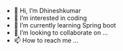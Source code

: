 - 👋 Hi, I’m Dhineshkumar
- 👀 I’m interested in coding
- 🌱 I’m currently learning Spring boot
- 💞️ I’m looking to collaborate on ...
- 📫 How to reach me ...

<!---
Dhineshkumarmech/Dhineshkumarmech is a ✨ special ✨ repository because its `README.md` (this file) appears on your GitHub profile.
You can click the Preview link to take a look at your changes.
--->

